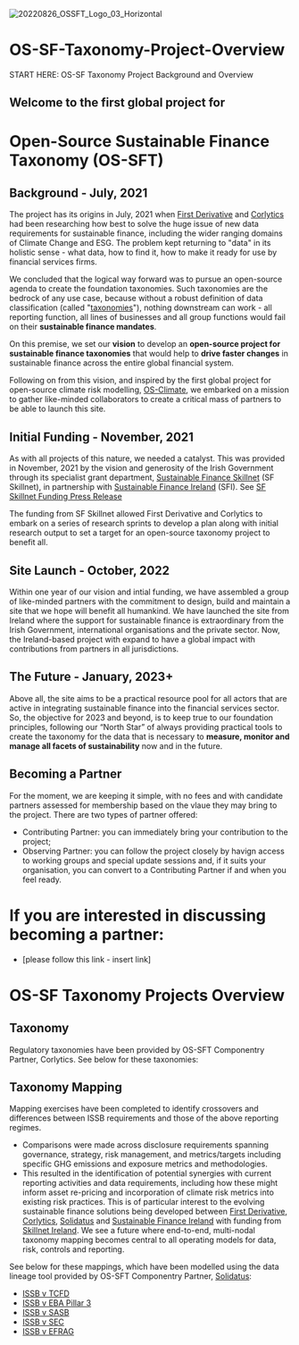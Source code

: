 ![20220826_OSSFT_Logo_03_Horizontal](https://user-images.githubusercontent.com/112073913/186922030-c769c385-743a-4e91-a5c2-5126d02709ff.jpg)

# OS-SF-Taxonomy-Project-Overview
START HERE: OS-SF Taxonomy Project Background and Overview

## Welcome to the first global project for
# Open-Source Sustainable Finance Taxonomy (OS-SFT)

## Background - July, 2021
The project has its origins in July, 2021 when [First Derivative](https://firstderivative.com/) and [Corlytics](https://www.corlytics.com/) had been researching how best to solve the huge issue of new data requirements for sustainable finance, including the wider ranging domains of Climate Change and ESG. The problem kept returning to "data" in its holistic sense - what data, how to find it, how to make it ready for use by financial services firms. 

We concluded that the logical way forward was to pursue an open-source agenda to create the foundation taxonomies. Such taxonomies are the bedrock of any use case, because without a robust definition of data classification (called "[taxonomies](https://en.wikipedia.org/wiki/Taxonomy)"), nothing downstream can work - all reporting function, all lines of businesses and all group functions would fail on their **sustainable finance mandates**. 

On this premise, we set our **vision** to develop an **open-source project for sustainable finance taxonomies** that would help to **drive faster changes** in sustainable finance across the entire global financial system.

Following on from this vision, and inspired by the first global project for open-source climate risk modelling, [OS-Climate](https://os-climate.org/), we embarked on a mission to gather like-minded collaborators to create a critical mass of partners to be able to launch this site.

## Initial Funding - November, 2021
As with all projects of this nature, we needed a catalyst. This was provided in November, 2021 by the vision and generosity of the Irish Government through its specialist grant department, [Sustainable Finance Skillnet](https://sfskillnet.sustainablefinance.ie/) (SF Skillnet), in partnership with [Sustainable Finance Ireland](https://www.sustainablefinance.ie/) (SFI). See [SF Skillnet Funding Press Release](https://www.sustainablefinance.ie/2021/11/03/sustainable-finance-ireland-provides-funding-for-ground-breaking-esg-data-project-to-first-derivative-and-corlytics/)

The funding from SF Skillnet allowed First Derivative and Corlytics to embark on a series of research sprints to develop a plan along with initial research output to set a target for an open-source taxonomy project to benefit all.

## Site Launch - October, 2022
Within one year of our vision and intial funding, we have assembled a group of like-minded partners with the commitment to design, build and maintain a site that we hope will benefit all humankind. We have launched the site from Ireland where the support for sustainable finance is extraordinary from the Irish Government, international organisations and the private sector. Now, the Ireland-based project with expand to have a global impact with contributions from partners in all jurisdictions.

## The Future - January, 2023+
Above all, the site aims to be a practical resource pool for all actors that are active in integrating sustainable finance into the financial services sector. So, the objective for 2023 and beyond, is to keep true to our foundation principles, following our “North Star” of always providing practical tools to create the taxonomy for the data that is necessary to **measure, monitor and manage all facets of sustainability** now and in the future.

## Becoming a Partner
For the moment, we are keeping it simple, with no fees and with candidate partners assessed for membership based on the vlaue they may bring to the project. There are two types of partner offered:
- Contributing Partner: you can immediately bring your contribution to the project;
- Observing Partner: you can follow the project closely by havign access to working groups and special update sessions and, if it suits your organisation, you can convert to a Contributing Partner if and when you feel ready.

# If you are interested in discussing becoming a partner:
- [please follow this link - insert link]

# OS-SF Taxonomy Projects Overview
## Taxonomy

Regulatory taxonomies have been provided by OS-SFT Componentry Partner, Corlytics. See below for these taxonomies:

## Taxonomy Mapping

Mapping exercises have been completed to identify crossovers and differences between ISSB requirements and those of the above reporting regimes.
- Comparisons were made across disclosure requirements spanning governance, strategy, risk management, and metrics/targets including specific GHG emissions and exposure metrics and methodologies.
- This resulted in the identification of potential synergies with current reporting activities and data requirements, including how these might inform asset re-pricing and incorporation of climate risk metrics into existing risk practices. This is of particular interest to the evolving sustainable finance solutions being developed between [First Derivative](https://firstderivative.com/sustainable-finance/), [Corlytics](https://www.corlytics.com/), [Solidatus](https://www.solidatus.com/) and [Sustainable Finance Ireland](https://www.sustainablefinance.ie/) with funding from [Skillnet Ireland](https://www.skillnetireland.ie/).
We see a future where end-to-end, multi-nodal taxonomy mapping becomes central to all operating models for data, risk, controls and reporting.

See below for these mappings, which have been modelled using the data lineage tool provided by OS-SFT Componentry Partner, [Solidatus](https://trial.solidatus.com/viewer/62cc23ee183906050cfcbeae):
* [ISSB v TCFD](https://github.com/FD-SustainableFinance/ISSB-v-TCFD/tree/main)
* [ISSB v EBA Pillar 3](https://github.com/FD-SustainableFinance/ISSB-v-EBA-Pillar-3/tree/main)
* [ISSB v SASB](https://github.com/FD-SustainableFinance/ISSB-v-SASB/tree/main)
* [ISSB v SEC](https://github.com/FD-SustainableFinance/ISSB-v-SEC/tree/main)
* [ISSB v EFRAG](https://github.com/FD-SustainableFinance/ISSB-v-EFRAG/tree/main)
